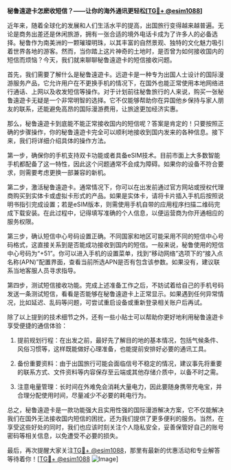 **秘鲁遠遊卡怎麽收短信？——让你的海外通讯更轻松[[TG💪+ @esim1088](https://t.me/s/esim1088)]**

近年来，随着全球化的发展和人们生活水平的提高，出国旅行变得越来越普遍。无论是商务出差还是休闲旅游，拥有一张合适的境外电话卡成为了许多人的必备选择。秘鲁作为南美洲的一颗璀璨明珠，以其丰富的自然景观、独特的文化魅力吸引着世界各地的游客。然而，当你踏上这片神奇的土地时，是否曾为如何接收国内的短信而烦恼？今天，我们就来聊聊秘鲁遠遊卡的短信接收问题。

首先，我们需要了解什么是秘鲁遠遊卡。远遊卡是一种专为出国人士设计的国际漫游服务产品，它允许用户在不更换手机的情况下，在国外也能正常使用本地网络进行通话、上网以及收发短信等操作。对于计划前往秘鲁旅行的人来说，购买一张秘鲁遠遊卡无疑是一个非常明智的选择。它不仅能够帮助你在异国他乡保持与家人朋友的联系，还能避免高昂的国际漫游费用，让旅途更加经济实惠。

那么，秘鲁遠遊卡到底能不能正常接收国内的短信呢？答案是肯定的！只要按照正确的步骤操作，你的秘鲁遠遊卡完全可以顺利地接收到国内发来的各种信息。接下来，我们将详细介绍具体的操作方法。

第一步，确保你的手机支持双卡功能或者具备eSIM技术。目前市面上大多数智能手机都配备了这一特性，因此这个问题通常不会成为障碍。如果你的设备不符合要求，则需要考虑更换一部兼容的新机。

第二步，激活秘鲁遠遊卡。通常情况下，你可以在出发前通过官方网站或授权代理商购买到实体卡或虚拟卡形式的产品。如果是实体卡，请将卡片插入手机后按照说明书指引完成设置；若是eSIM版本，则需使用手机自带的应用程序扫描二维码完成下载安装。在此过程中，记得填写准确的个人信息，以便运营商为你开通相应的服务权限。

第三步，确认短信中心号码设置正确。不同国家和地区可能采用不同的短信中心号码格式，这直接关系到是否能成功接收到国内的短信。一般来说，秘鲁使用的短信中心号码为“+51”。你可以进入手机的设置菜单，找到“移动网络”选项下的“接入点名称(APN)”配置界面，查看当前所选APN是否有包含该参数。如果没有，建议联系当地客服人员寻求指导。

第四步，测试短信接收功能。完成上述准备工作之后，不妨试着给自己的手机号码发送一条测试短信，看看是否能够在秘鲁遠遊卡上正常显示。如果遇到任何异常情况，比如延迟、乱码等问题，可尝试重启设备或重新登录相关账户后再试。

除了以上提到的技术细节之外，还有一些小贴士可以帮助你更好地利用秘鲁遠遊卡享受便捷的通信体验：

1. 提前规划行程：在出发之前，最好先了解目的地的基本情况，包括气候条件、风俗习惯等，这样既能做好心理准备，也能提前安排好必要的通讯工具。
   
2. 备份重要资料：由于出国旅行可能会面临信号不稳定的情况，建议事先将重要的联系方式、文件资料等内容保存至云端或其他存储介质中，以备不时之需。
   
3. 注意电量管理：长时间在外难免会消耗大量电力，因此要随身携带充电宝，并合理分配使用时间，尽量减少不必要的耗电行为。

总之，秘鲁遠遊卡是一款功能强大且实用性强的国际漫游解决方案，它不仅能解决我们在国外无法接收国内短信的困扰，还为我们提供了更多便利的服务。当然，在享受这些好处的同时，我们也应该时刻关注个人隐私安全，妥善保管好自己的账号密码等相关信息，以免遭受不必要的损失。

最后，再次提醒大家关注[TG💪+ @esim1088](https://t.me/s/esim1088)，那里有最新的优惠活动和专业解答等待着你！[[TG💪+ @esim1088](https://t.me/s/esim1088) ![Image](https://i.postimg.cc/4NQfJmqS/Snipaste-2025-05-13-00-14-12.png)]